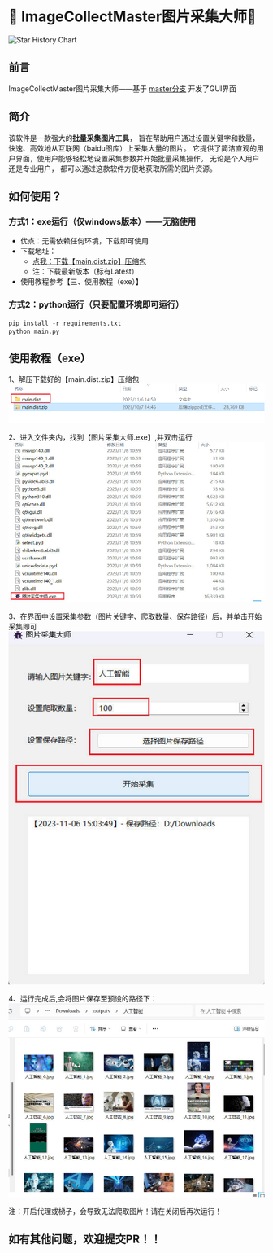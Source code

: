 # 🌟 ImageCollectMaster图片采集大师🌟 

<picture>
  <source
    media="(prefers-color-scheme: dark)"
    srcset="
      https://api.star-history.com/svg?repos=CrabBoss-lab/ImageCollectMaster&type=Date&theme=dark
    "
  />
  <source
    media="(prefers-color-scheme: light)"
    srcset="
      https://api.star-history.com/svg?repos=CrabBoss-lab/ImageCollectMaster&type=Date
    "
  />
  <img
    alt="Star History Chart"
    src="https://api.star-history.com/svg?repos=CrabBoss-lab/ImageCollectMaster&type=Date"
  />
</picture>

## 前言
  ImageCollectMaster图片采集大师——基于 [master分支](https://github.com/CrabBoss-lab/ImageCollectMaster/tree/master) 开发了GUI界面

## 简介

该软件是一款强大的**批量采集图片工具**，
旨在帮助用户通过设置关键字和数量， 快速、高效地从互联网（baidu图库）上采集大量的图片。
它提供了简洁直观的用户界面，使用户能够轻松地设置采集参数并开始批量采集操作。
无论是个人用户还是专业用户， 都可以通过这款软件方便地获取所需的图片资源。

## 如何使用？

### 方式1：exe运行（仅windows版本）——**无脑使用**
- 优点：无需依赖任何环境，下载即可使用
- 下载地址：
  - [点我：下载【main.dist.zip】压缩包](https://github.com/CrabBoss-lab/ImageCollectMaster/releases)
  - 注：下载最新版本（标有Latest）
- 使用教程参考【三、使用教程（exe）】

### 方式2：python运行（只要配置环境即可运行）
```
pip install -r requirements.txt 
python main.py
```

## 使用教程（exe）
1、解压下载好的【main.dist.zip】压缩包
![unzip_image.png](assets/mdImage/unzip_image.png)

2、进入文件夹内，找到【图片采集大师.exe】,并双击运行
![22.jpg](assets/mdImage/exe.jpg)

3、在界面中设置采集参数（图片关键字、爬取数量、保存路径）后，并单击开始采集即可
![22.jpg](assets/mdImage/download.jpg)

4、运行完成后,会将图片保存至预设的路径下：
![img.png](assets/mdImage/data.jpg)

注：开启代理或梯子，会导致无法爬取图片！请在关闭后再次运行！

## 如有其他问题，欢迎提交PR！！
